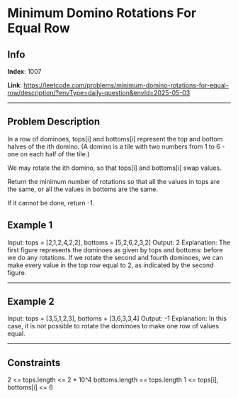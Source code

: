 # Minimum Domino Rotations For Equal Row

## Info
**Index**: 1007

**Link**: https://leetcode.com/problems/minimum-domino-rotations-for-equal-row/description/?envType=daily-question&envId=2025-05-03

---

## Problem Description

In a row of dominoes, tops[i] and bottoms[i] represent the top and bottom halves of the ith domino. (A domino is a tile with two numbers from 1 to 6 - one on each half of the tile.)

We may rotate the ith domino, so that tops[i] and bottoms[i] swap values.

Return the minimum number of rotations so that all the values in tops are the same, or all the values in bottoms are the same.

If it cannot be done, return -1.

## Example 1

Input: tops = [2,1,2,4,2,2], bottoms = [5,2,6,2,3,2]
Output: 2
Explanation: 
The first figure represents the dominoes as given by tops and bottoms: before we do any rotations.
If we rotate the second and fourth dominoes, we can make every value in the top row equal to 2, as indicated by the second figure.

---

## Example 2

Input: tops = [3,5,1,2,3], bottoms = [3,6,3,3,4]
Output: -1
Explanation: 
In this case, it is not possible to rotate the dominoes to make one row of values equal.

---

## Constraints
2 <= tops.length <= 2 * 10^4
bottoms.length == tops.length
1 <= tops[i], bottoms[i] <= 6
